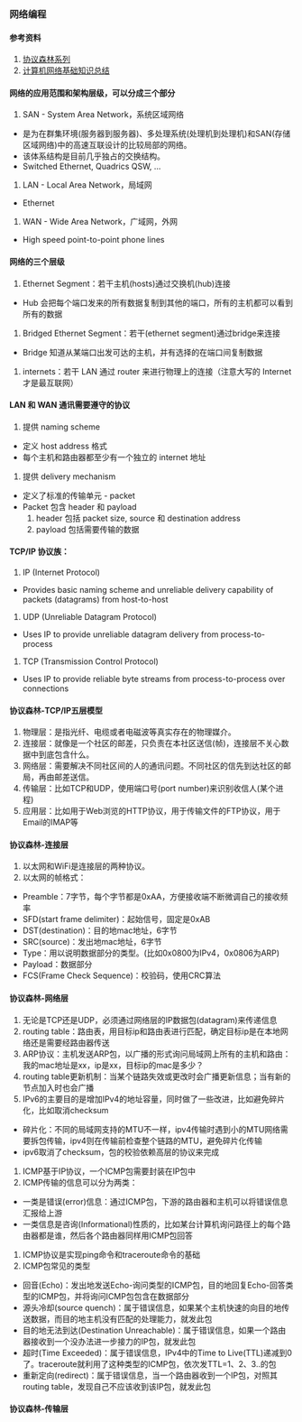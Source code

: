 ### 网络编程

#### 参考资料
1. [协议森林系列](https://www.cnblogs.com/vamei/archive/2012/12/05/2802811.html)
1. [计算机网络基础知识总结](http://www.cnblogs.com/maybe2030/p/4781555.html)

#### 网络的应用范围和架构层级，可以分成三个部分
1. SAN - System Area Network，系统区域网络 
  * 是为在群集环境(服务器到服务器)、多处理系统(处理机到处理机)和SAN(存储区域网络)中的高速互联设计的比较局部的网络。
  * 该体系结构是目前几乎独占的交换结构。
  * Switched Ethernet, Quadrics QSW, …
1. LAN - Local Area Network，局域网
  * Ethernet
1. WAN - Wide Area Network，广域网，外网
  * High speed point-to-point phone lines

#### 网络的三个层级
1. Ethernet Segment：若干主机(hosts)通过交换机(hub)连接
  * Hub 会把每个端口发来的所有数据复制到其他的端口，所有的主机都可以看到所有的数据
1. Bridged Ethernet Segment：若干(ethernet segment)通过bridge来连接
  * Bridge 知道从某端口出发可达的主机，并有选择的在端口间复制数据
1. internets：若干 LAN 通过 router 来进行物理上的连接（注意大写的 Internet 才是最互联网）

#### LAN 和 WAN 通讯需要遵守的协议
1. 提供 naming scheme
  * 定义 host address 格式
  * 每个主机和路由器都至少有一个独立的 internet 地址
1. 提供 delivery mechanism
  * 定义了标准的传输单元 - packet
  * Packet 包含 header 和 payload
    1. header 包括 packet size, source 和 destination address
    1. payload 包括需要传输的数据

#### TCP/IP 协议族：
1. IP (Internet Protocol)
  * Provides basic naming scheme and unreliable delivery capability of packets (datagrams) from host-to-host
1. UDP (Unreliable Datagram Protocol)
  * Uses IP to provide unreliable datagram delivery from process-to-process
1. TCP (Transmission Control Protocol)
  * Uses IP to provide reliable byte streams from process-to-process over connections  

#### 协议森林-TCP/IP五层模型
1. 物理层：是指光纤、电缆或者电磁波等真实存在的物理媒介。
1. 连接层：就像是一个社区的邮差，只负责在本社区送信(帧)，连接层不关心数据中到底包含什么。
1. 网络层：需要解决不同社区间的人的通讯问题。不同社区的信先到达社区的邮局，再由邮差送信。
1. 传输层：比如TCP和UDP，使用端口号(port number)来识别收信人(某个进程)
1. 应用层：比如用于Web浏览的HTTP协议，用于传输文件的FTP协议，用于Email的IMAP等

#### 协议森林-连接层
1. 以太网和WiFi是连接层的两种协议。
1. 以太网的帧格式：
  * Preamble：7字节，每个字节都是0xAA，方便接收端不断微调自己的接收频率
  * SFD(start frame delimiter)：起始信号，固定是0xAB
  * DST(destination)：目的地mac地址，6字节
  * SRC(source)：发出地mac地址，6字节
  * Type：用以说明数据部分的类型。(比如0x0800为IPv4，0x0806为ARP)
  * Payload：数据部分
  * FCS(Frame Check Sequence)：校验码，使用CRC算法

#### 协议森林-网络层
1. 无论是TCP还是UDP，必须通过网络层的IP数据包(datagram)来传递信息
1. routing table：路由表，用目标ip和路由表进行匹配，确定目标ip是在本地网络还是需要经路由器传送
1. ARP协议：主机发送ARP包，以广播的形式询问局域网上所有的主机和路由：我的mac地址是xx，ip是xx，目标ip的mac是多少？
1. routing table更新机制：当某个链路失效或更改时会广播更新信息；当有新的节点加入时也会广播
1. IPv6的主要目的是增加IPv4的地址容量，同时做了一些改进，比如避免碎片化，比如取消checksum
  * 碎片化：不同的局域网支持的MTU不一样，ipv4传输时遇到小的MTU网络需要拆包传输，ipv4则在传输前检查整个链路的MTU，避免碎片化传输
  * ipv6取消了checksum，包的校验依赖高层的协议来完成
1. ICMP基于IP协议，一个ICMP包需要封装在IP包中
1. ICMP传输的信息可以分为两类：
  * 一类是错误(error)信息：通过ICMP包，下游的路由器和主机可以将错误信息汇报给上游
  * 一类信息是咨询(Informational)性质的，比如某台计算机询问路径上的每个路由器都是谁，然后各个路由器同样用ICMP包回答
1. ICMP协议是实现ping命令和traceroute命令的基础
1. ICMP包常见的类型
  * 回音(Echo)：发出地发送Echo-询问类型的ICMP包，目的地回复Echo-回答类型的ICMP包，并将询问ICMP包包含在数据部分
  * 源头冷却(source quench)：属于错误信息，如果某个主机快速的向目的地传送数据，而目的地主机没有匹配的处理能力，就发此包
  * 目的地无法到达(Destination Unreachable)：属于错误信息，如果一个路由器接收到一个没办法进一步接力的IP包，就发此包
  * 超时(Time Exceeded)：属于错误信息，IPv4中的Time to Live(TTL)递减到0了。traceroute就利用了这种类型的ICMP包，依次发TTL=1、2、3..的包
  * 重新定向(redirect)：属于错误信息，当一个路由器收到一个IP包，对照其routing table，发现自己不应该收到该IP包，就发此包

#### 协议森林-传输层

